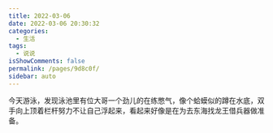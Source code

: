 ```yaml
---
title: 2022-03-06
date: 2022-03-06 20:30:32
categories: 
  - 生活
tags: 
  - 说说
isShowComments: false
permalink: /pages/9d8c0f/
sidebar: auto
---
```


今天游泳，发现泳池里有位大哥一个劲儿的在练憋气，像个蛤蟆似的蹲在水底，双手向上顶着栏杆努力不让自己浮起来，看起来好像是在为去东海找龙王借兵器做准备。
